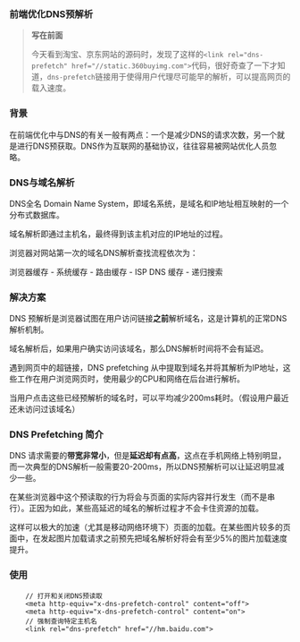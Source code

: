### 前端优化DNS预解析

> **写在前面**
> 
> 今天看到淘宝、京东网站的源码时，发现了这样的`<link rel="dns-prefetch" href="//static.360buyimg.com">`代码，很好奇查了一下才知道，`dns-prefetch`链接用于使得用户代理尽可能早的解析，可以提高网页的载入速度。

### 背景

在前端优化中与DNS的有关一般有两点：一个是减少DNS的请求次数，另一个就是进行DNS预获取。DNS作为互联网的基础协议，往往容易被网站优化人员忽略。

### DNS与域名解析

DNS全名 Domain Name System，即域名系统，是域名和IP地址相互映射的一个分布式数据库。

域名解析即通过主机名，最终得到该主机对应的IP地址的过程。

浏览器对网站第一次的域名DNS解析查找流程依次为：

浏览器缓存 - 系统缓存 - 路由缓存 - ISP DNS 缓存 - 递归搜索

### 解决方案

DNS 预解析是浏览器试图在用户访问链接**之前**解析域名，这是计算机的正常DNS解析机制。

域名解析后，如果用户确实访问该域名，那么DNS解析时间将不会有延迟。

遇到网页中的超链接，DNS prefetching 从中提取到域名并将其解析为IP地址，这些工作在用户浏览网页时，使用最少的CPU和网络在后台进行解析。

当用户点击这些已经预解析的域名时，可以平均减少200ms耗时。（假设用户最近还未访问过该域名）


### DNS Prefetching 简介

DNS 请求需要的**带宽非常小**，但是**延迟却有点高**，这点在手机网络上特别明显，而一次典型的DNS解析一般需要20-200ms，所以DNS预解析可以让延迟明显减少一些。

在某些浏览器中这个预读取的行为将会与页面的实际内容并行发生（而不是串行）。正因为如此，某些高延迟的域名的解析过程才不会卡住资源的加载。

这样可以极大的加速（尤其是移动网络环境下）页面的加载。在某些图片较多的页面中，在发起图片加载请求之前预先把域名解析好将会有至少5%的图片加载速度提升。

### 使用

```
    // 打开和关闭DNS预读取
    <meta http-equiv="x-dns-prefetch-control" content="off">
    <meta http-equiv="x-dns-prefetch-control" content="on">
    // 强制查询特定主机名
    <link rel="dns-prefetch" href="//hm.baidu.com">
```